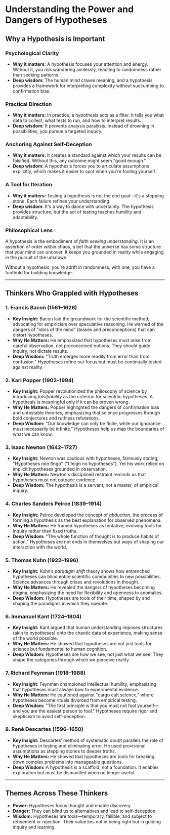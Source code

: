 
# Understanding the Power and Dangers of Hypotheses

## Why a Hypothesis is Important

### Psychological Clarity
- **Why it matters:** A hypothesis focuses your attention and energy. Without it, you risk wandering aimlessly, reacting to randomness rather than seeking patterns.  
- **Deep wisdom:** The human mind craves meaning, and a hypothesis provides a framework for interpreting complexity without succumbing to confirmation bias.

### Practical Direction
- **Why it matters:** In practice, a hypothesis acts as a filter. It tells you what data to collect, what tests to run, and how to interpret results.  
- **Deep wisdom:** It prevents analysis paralysis. Instead of drowning in possibilities, you pursue a targeted inquiry.

### Anchoring Against Self-Deception
- **Why it matters:** It creates a standard against which your results can be falsified. Without this, any outcome might seem "good enough."  
- **Deep wisdom:** A hypothesis forces you to articulate assumptions explicitly, which makes it easier to spot when you're fooling yourself.

### A Tool for Iteration
- **Why it matters:** Testing a hypothesis is not the end goal—it's a stepping stone. Each failure refines your understanding.  
- **Deep wisdom:** It's a way to dance with uncertainty. The hypothesis provides structure, but the act of testing teaches humility and adaptability.

### Philosophical Lens
A hypothesis is the embodiment of *faith seeking understanding*. It is an assertion of order within chaos, a bet that the universe has some structure that your mind can uncover. It keeps you grounded in reality while engaging in the pursuit of the unknown.

Without a hypothesis, you’re adrift in randomness; with one, you have a foothold for building knowledge.

---

## Thinkers Who Grappled with Hypotheses

### 1. **Francis Bacon (1561–1626)**
- **Key Insight:** Bacon laid the groundwork for the scientific method, advocating for empiricism over speculative reasoning. He warned of the dangers of "idols of the mind" (biases and preconceptions) that can distort hypotheses.
- **Why He Matters:** He emphasized that hypotheses must arise from careful observation, not preconceived notions. They should guide inquiry, not dictate results.
- **Deep Wisdom:** "Truth emerges more readily from error than from confusion." Hypotheses refine our focus but must be continually tested against reality.

### 2. **Karl Popper (1902–1994)**
- **Key Insight:** Popper revolutionized the philosophy of science by introducing *falsifiability* as the criterion for scientific hypotheses. A hypothesis is meaningful only if it can be proven wrong.
- **Why He Matters:** Popper highlighted the dangers of confirmation bias and untestable theories, emphasizing that science progresses through bold conjectures and ruthless refutations.
- **Deep Wisdom:** "Our knowledge can only be finite, while our ignorance must necessarily be infinite." Hypotheses help us map the boundaries of what we can know.

### 3. **Isaac Newton (1642–1727)**
- **Key Insight:** Newton was cautious with hypotheses, famously stating, "Hypotheses non fingo" ("I feign no hypotheses"). Yet his work relied on implicit hypotheses grounded in observation.
- **Why He Matters:** Newton's disciplined restraint reminds us that hypotheses must not outpace evidence.
- **Deep Wisdom:** The hypothesis is a servant, not a master, of empirical inquiry.

### 4. **Charles Sanders Peirce (1839–1914)**
- **Key Insight:** Peirce developed the concept of *abduction*, the process of forming a hypothesis as the best explanation for observed phenomena.
- **Why He Matters:** He framed hypotheses as tentative, evolving tools for inquiry rather than fixed truths.
- **Deep Wisdom:** "The whole function of thought is to produce habits of action." Hypotheses are not ends in themselves but ways of shaping our interaction with the world.

### 5. **Thomas Kuhn (1922–1996)**
- **Key Insight:** Kuhn’s *paradigm shift* theory shows how entrenched hypotheses can blind entire scientific communities to new possibilities. Science advances through crises and revolutions in thought.
- **Why He Matters:** He revealed the dangers of hypotheses becoming dogma, emphasizing the need for flexibility and openness to anomalies.
- **Deep Wisdom:** Hypotheses are tools of their time, shaped by and shaping the paradigms in which they operate.

### 6. **Immanuel Kant (1724–1804)**
- **Key Insight:** Kant argued that human understanding imposes structures (akin to hypotheses) onto the chaotic data of experience, making sense of the world possible.
- **Why He Matters:** He showed that hypotheses are not just tools for science but fundamental to human cognition.
- **Deep Wisdom:** Hypotheses are how we see, not just what we see. They shape the categories through which we perceive reality.

### 7. **Richard Feynman (1918–1988)**
- **Key Insight:** Feynman championed intellectual humility, emphasizing that hypotheses must always bow to experimental evidence.
- **Why He Matters:** He cautioned against "cargo cult science," where hypotheses become rituals divorced from empirical testing.
- **Deep Wisdom:** "The first principle is that you must not fool yourself—and you are the easiest person to fool." Hypotheses require rigor and skepticism to avoid self-deception.

### 8. **René Descartes (1596–1650)**
- **Key Insight:** Descartes’ method of systematic doubt parallels the role of hypotheses in testing and eliminating error. He used provisional assumptions as stepping stones to deeper truths.
- **Why He Matters:** He showed that hypotheses are tools for breaking down complex problems into manageable questions.
- **Deep Wisdom:** A hypothesis is a scaffold, not a foundation. It enables exploration but must be dismantled when no longer useful.

---

## Themes Across These Thinkers
- **Power:** Hypotheses focus thought and enable discovery.
- **Danger:** They can blind us to alternatives and lead to self-deception.
- **Wisdom:** Hypotheses are tools—temporary, fallible, and subject to refinement or rejection. Their value lies not in being right but in guiding inquiry and learning.

